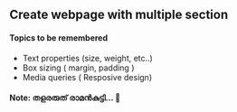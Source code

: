 ## Create webpage with multiple section

#### Topics to be remembered
- Text properties (size, weight, etc..)
- Box sizing ( margin, padding )
- Media queries ( Resposive design)

#### Note: തളരരുത് രാമൻകുട്ടി... 🐣
